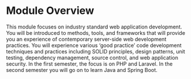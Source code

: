 # Module Overview

This module focuses on industry standard web application development.
You will be introduced to methods, tools, and frameworks that will provide you an experience of contemporary server-side web development practices. You will experience various ‘good practice’ code development techniques and practices including SOLID principles, design patterns, unit testing, dependency management, source control, and web application security.
In the first semester, the focus is on PHP and Laravel. In the second semester you will go on to learn Java and Spring Boot.
